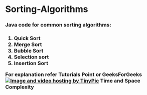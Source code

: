 # Sorting-Algorithms

<h3>Java code for common sorting algorithms:<h3>

1. Quick Sort    
2. Merge Sort
3. Bubble Sort
4. Selection sort
5. Insertion Sort

For explanation refer <b>Tutorials Point</b> or <b>GeeksForGeeks</b>
<br>
<img ><a href="http://tinypic.com?ref=b9f490" target="_blank"><img src="http://i65.tinypic.com/b9f490.jpg" border="0" alt="Image and video hosting by TinyPic"></a> Time and Space Complexity </img>
